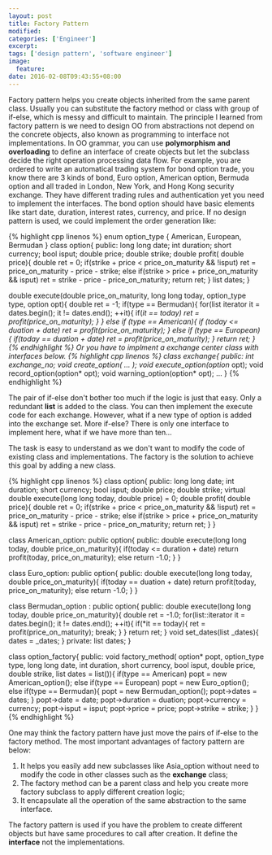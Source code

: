 ```yaml
---
layout: post
title: Factory Pattern
modified:
categories: ['Engineer']
excerpt:
tags: ['design pattern', 'software engineer']
image:
  feature:
date: 2016-02-08T09:43:55+08:00
---
```


Factory pattern helps you create objects inherited from the same parent class. Usually you can substitute the factory method or class with group of if-else, which is messy and difficult to maintain. The principle I learned from factory pattern is we need to design OO from abstractions not depend on the concrete objects, also known as programming to interface not implementations. In OO grammar, you can use **polymorphism and overloading** to define an interface of create objects but let the subclass decide the right operation processing data flow. For example, you are ordered to write an automatical trading system for bond option trade, you know there are 3 kinds of bond, Euro option, American option, Bermuda option and all traded in London, New York, and Hong Kong security exchange. They have different trading rules and authentication yet you need to implement the interfaces. The bond option should have basic elements like start date, duration, interest rates, currency,  and price. If no design pattern is used, we could implement the order generation like:

{% highlight cpp linenos %}
enum option_type {
	American,
	European,
	Bermudan
}
class option{
public:
	long long date;
	int duration;
	short currency;
	bool isput;
	double price;
	double strike;
	double profit( double price){
		double ret = 0;
		if(strike + price < price_on_maturity && !isput)
			ret = price_on_maturity - price - strike;
		else if(strike > price + price_on_maturity && isput)
			ret = strike - price - price_on_maturity;
		return ret;
	}
	list<long long> dates;
}

double execute(double price_on_maturity, long long today, option_type type, option opt){
	double ret = -1;
	if(type == Bermudan){
		for(list<long long> iterator it = dates.begin(); it != dates.end(); ++it){
			if(*it == today)
				ret = profit(price_on_maturity);
		}
	} else if (type == American){
		if (today <= duation + date)
			ret = profit(price_on_maturity);
	} else if (type == European) {
		if(today == duation + date)
			ret = profit(price_on_maturity);
	}
	return ret;
}
{% endhighlight %}
Or you have to implment a exchange center class with interfaces below.
{% highlight cpp linenos %}
class exchange{
public:
	int exchange_no;
	void create_option( ... );
	void execute_option(option* opt);
	void record_option(option* opt);
	void warning_option(option* opt);
	...
}
{% endhighlight %}

The pair of if-else don't bother too much if the logic is just that easy. Only a redundant **list<long long>** is added to the class. You can then implement the execute code for each exchange. However, what if a new type of option is added into the exchange set. More if-else? There is only one interface to implement here, what if we have more than ten...

The task is easy to understand as we don't want to modify the code of existing class and implementations. The factory is the solution to achieve this goal by adding a new class. 

{% highlight cpp linenos %}
class option{
public:
	long long date;
	int duration;
	short currency;
	bool isput;
	double price;
	double strike;
	virtual double execute(long long today, double price) = 0;
	double profit( double price){
		double ret = 0;
		if(strike + price < price_on_maturity && !isput)
			ret = price_on_maturity - price - strike;
		else if(strike > price + price_on_maturity && isput)
			ret = strike - price - price_on_maturity;
		return ret;
	}
}

class American_option: public option{
public:
	double execute(long long today, double price_on_maturity){
		if(today <= duration + date)
			return profit(today, price_on_maturity);
		else
			return -1.0;
	}
}

class Euro_option: public option{
public:
	double execute(long long today, double price_on_maturity){
		if(today == duation +  date)
			return profit(today, price_on_maturity);
		else
			return -1.0;
	}
}

class Bermudan_option : public option{
public:
	double execute(long long today, double price_on_maturity){
		double ret = -1.0;
		for(list<long long>::iterator it = dates.begin(); it != dates.end(); ++it){
			if(*it == today){
				ret = profit(price_on_maturity);
				break;
			}
		}
		return ret;
	}
	void set_dates(list<long long> _dates){
		dates = _dates;
	}
private:
	list<long long> dates;
}

class option_factory{
public:
	void factory_method( option* popt, option_type type, long long date, int duration,
		short currency, bool isput, double price, double strike,
		list<long long> dates = list<long long>()){
		if(type == American)
			popt = new American_option();
		else if(type == European)
			popt = new Euro_option();
		else if(type == Bermudan){
			popt = new Bermudan_option();
			popt->dates = dates;
		}
		popt->date = date;
		popt->duration = duation;
		popt->currency = currency;
		popt->isput = isput;
		popt->price = price;
		popt->strike = strike;
	}
}
{% endhighlight %}

One may think the factory pattern have just move the pairs of if-else to the factory method. The most important advantages of factory pattern are below:

1. It helps you easily add new subclasses like Asia_option without need to modify the code in other classes such as the **exchange** class;
2. The factory method can be a parent class and help you create more factory subclass to apply different creation logic;
3. It encapsulate all the operation of the same abstraction to the same interface.

The factory pattern is used if you have the problem to create different objects but have same procedures to call after creation. It define the **interface** not the implementations.
